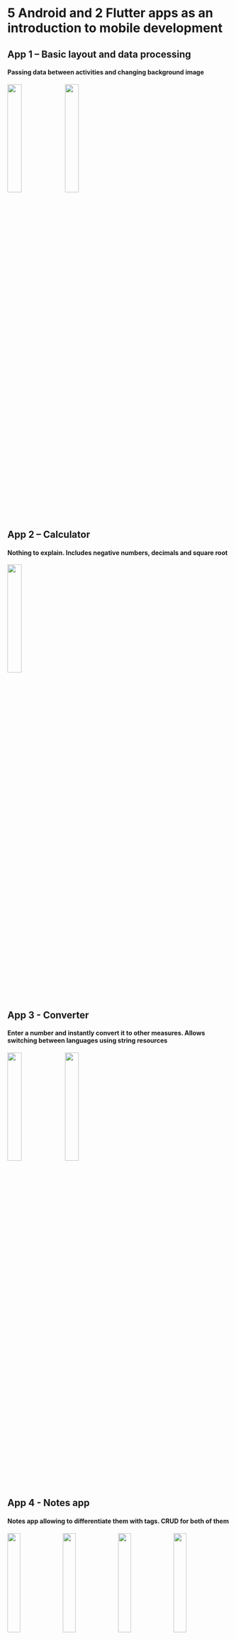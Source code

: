 # 5 Android and 2 Flutter apps as an introduction to mobile development

## App 1 – Basic layout and data processing
#### Passing data between activities and changing background image

<img src="https://github.com/troublecatcher/mobile/assets/91335963/0438ed4e-bea2-4178-9a23-edafc86042db" width="25%" height="25%"/>
<img src="https://github.com/troublecatcher/mobile/assets/91335963/15cac6cf-94e4-492c-84e9-83621f1b03b0" width="25%" height="25%"/>

## App 2 – Calculator
#### Nothing to explain. Includes negative numbers, decimals and square root

<img src="https://github.com/troublecatcher/mobile/assets/91335963/5d8cdf37-cbb8-4029-968c-aaa822af0380" width="25%" height="25%"/>

## App 3 - Converter
#### Enter a number and instantly convert it to other measures. Allows switching between languages using string resources

<img src="https://github.com/troublecatcher/mobile/assets/91335963/dd87ca8d-2e7c-4495-a5cb-b7750ff97b85" width="25%" height="25%"/>
<img src="https://github.com/troublecatcher/mobile/assets/91335963/ec55161f-1ca4-4429-8b81-4361ff634e72" width="25%" height="25%"/>

## App 4 - Notes app
#### Notes app allowing to differentiate them with tags. CRUD for both of them

<img src="https://github.com/troublecatcher/mobile/assets/91335963/df145a4c-90e9-48fc-9f3f-63ea630813fe" width="24%" height="24%"/>
<img src="https://github.com/troublecatcher/mobile/assets/91335963/c8b58690-d835-4fdd-8caa-30a43685049e" width="24%" height="24%"/>
<img src="https://github.com/troublecatcher/mobile/assets/91335963/21dd945c-5ede-4002-b5c8-fe51536be2ad" width="24%" height="24%"/>
<img src="https://github.com/troublecatcher/mobile/assets/91335963/0d08f2bc-3e3b-4620-9980-4ed3452733f6" width="24%" height="24%"/>

## App 5 – All in one app
#### Singing up/in, editable profile info including picture (select or take). Able to browse desired city's weather via geo api and listen to music using MediaPlayer service

<img src="https://github.com/troublecatcher/mobile/assets/91335963/25f179f5-8f28-4161-b166-b0e7976cfcf5" width="24%" height="24%"/>
<img src="https://github.com/troublecatcher/mobile/assets/91335963/c0c71c05-f14d-4534-a40a-df642062bfae" width="24%" height="24%"/>
<img src="https://github.com/troublecatcher/mobile/assets/91335963/c1ab280a-d5b6-49e7-a183-be9a73ab7cb4" width="24%" height="24%"/>
<img src="https://github.com/troublecatcher/mobile/assets/91335963/cba11ccb-e382-4b61-af05-6479e067195b" width="24%" height="24%"/>
<img src="https://github.com/troublecatcher/mobile/assets/91335963/333e89d6-e1b6-4d28-97e5-da32b6d86f2d" width="24%" height="24%"/>
<img src="https://github.com/troublecatcher/mobile/assets/91335963/44b7b6f9-40d2-4560-913f-d1dbabc0c673" width="24%" height="24%"/>
<img src="https://github.com/troublecatcher/mobile/assets/91335963/023d72c8-3898-4aa1-be81-a72e114cfaad" width="24%" height="24%"/>
<img src="https://github.com/troublecatcher/mobile/assets/91335963/78e9e9f8-226e-42ec-a5de-a29d56ab5685" width="24%" height="24%"/>
<img src="https://github.com/troublecatcher/mobile/assets/91335963/f8daec49-b5dd-4272-9560-3bd085931099" width="24%" height="24%"/>
<img src="https://github.com/troublecatcher/mobile/assets/91335963/ad776acc-fbd1-4c0d-8201-2affcb3626e3" width="24%" height="24%"/>

## App 6 – Flutter Pedometer
#### Display number of steps and current movement status using device's health data

<img src="https://github.com/troublecatcher/mobile/assets/91335963/6413487e-b338-43bd-845f-1fccad425bb5" width="25%" height="25%"/>
<img src="https://github.com/troublecatcher/mobile/assets/91335963/de387720-bc17-442b-821c-9ade3a99403e" width="25%" height="25%"/>

## App 7 – Flutter Store
#### Flutter + Firebase Auth and Firestore based e-commerce online store

<img src="https://github.com/troublecatcher/mobile/assets/91335963/231f270a-473f-4d38-8ae5-5f3fca37b0db" width="25%" height="25%"/>

### Pages: main page, wishlist, cart, profile page
 #### Main page: fresh news carousel + store items catalog, clicking on item card takes you to their page allowing to like or add to cart

<img src="https://github.com/troublecatcher/mobile/assets/91335963/9e22690c-80dd-43ee-a8d0-a6241edf5d51" width="25%" height="25%"/>
<img src="https://github.com/troublecatcher/mobile/assets/91335963/0f60e227-088b-4ed7-9bab-89089b262047" width="25%" height="25%"/>
<img src="https://github.com/troublecatcher/mobile/assets/91335963/c1392730-0728-48a0-a656-677a0d9337b2" width="25%" height="25%"/>

 #### Wishlist: page listing liked items

<img src="https://github.com/troublecatcher/mobile/assets/91335963/3f1b06c5-1e3c-493c-aa8f-7e2897f02949" width="25%" height="25%"/>
 
 #### Cart: page listing items added to cart items

<img src="https://github.com/troublecatcher/mobile/assets/91335963/672b6a49-56a6-49e7-a12a-07c1fe102b7e" width="25%" height="25%"/>
<img src="https://github.com/troublecatcher/mobile/assets/91335963/583e58cc-dd8b-4294-ba65-b52d7894524c" width="25%" height="25%"/>
<img src="https://github.com/troublecatcher/mobile/assets/91335963/0672ea4e-151f-440f-ada8-3053caebe62c" width="25%" height="25%"/>
 
 #### Profile page: change name or phone and list completed orders (using ExpansionPanel)

<img src="https://github.com/troublecatcher/mobile/assets/91335963/25606f69-991b-488c-9f28-3dbc3b90a241" width="25%" height="25%"/>
